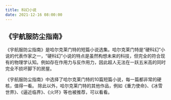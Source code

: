 ```yaml
---
title: 科幻小说
date: 2021-12-16 08:00:00
---
```



《宇航服防尘指南》
--------------------

《宇航服防尘指南》是哈尔克莱门特的短篇小说选集。哈尔克莱门特是“硬科幻”小说的代表作家之一，“硬科幻”小说的特点是虽然构想未来的科技，但完全的符合现有的物理学认知。例如存在作用力与反作用力，因此超人无法在一跃五米高的同时完全不损坏脚下的房屋。

《宇航服防尘指南》中选择了哈尔克莱门特的10篇短篇小说，每一篇都非常的硬核，值得一看。 除此以外，哈尔克莱门特的其他作品，例如《重力使命》、《冰雪世界》、《逼近临界》、《火环》等也被推荐，可以看看。

